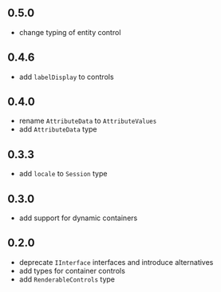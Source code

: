 ## 0.5.0

- change typing of entity control

## 0.4.6

- add `labelDisplay` to controls

## 0.4.0

- rename `AttributeData` to `AttributeValues`
- add `AttributeData` type

## 0.3.3

- add `locale` to `Session` type

## 0.3.0

- add support for dynamic containers

## 0.2.0

- deprecate `IInterface` interfaces and introduce alternatives
- add types for container controls
- add `RenderableControls` type